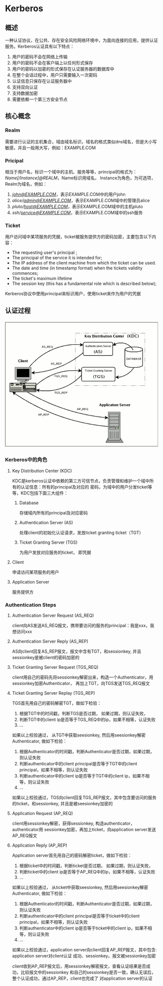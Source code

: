 # Kerberos

## 概述

一种认证协议，在公共、存在安全风险网络环境中，为面向连接的应用，提供认证服务。Kerberos认证具有以下特点：

1.  用户的密码不会在网络上传输
1.  用户的密码不会在客户端上以任何形式保存
1.  用户的密码以加密的形式保存在认证服务器的数据库中
1.  在整个会话过程中，用户只需要输入一次密码
1.  认证信息只保存在认证服务器中
1.  支持双向认证
1.  支持数据加密
1.  需要依赖一个第三方安全节点

## 核心概念

### Realm

需要进行认证的主机集合，域由域名标识，域名的格式类似dns域名，但是大小写敏感，并且一般用大写，例如：EXAMPLE.COM

### Pricipal

相当于用户名，标识一个域中的主机、服务等等，principal的格式为：*Name[/Instance]@REALM*，Name标识用域名，
Instance为角色，为可选项， Realm为域名，例如：

1.  *john@EXAMPLE.COM*，表示EXAMPLE.COM中的用户john 
1.  *alice/admin@EXAMPLE.COM*，表示EXAMPLE.COM域中的管理员alice
1.  *pluto/host@EXAMPLE.COM*，表示EXAMPLE.COM域中的主机pluto
1.  *ssh/service@EXAMPLE.COM*，表示EXAMPLE.COM域中的ssh服务  

### Ticket

用户访问域中某项服务的凭据，ticket被服务提供方的密码加密，主要包含以下内容：
*   The requesting user's principal ;
*   The principal of the service it is intended for;
*   The IP address of the client machine from which the ticket can be used. 
*   The date and time (in timestamp format) when the tickets validity commences;
*   The ticket's maximum lifetime
*   The session key (this has a fundamental role which is described below);

Kerberos协议中使用principal来标识用户，使用ticket来作为用户的凭据

## 认证过程

![](./media/kerberos_architecture.gif)

### Kerberos中的角色

1.  Key Distribution Center (KDC)

    KDC是kerberos认证中依赖的第三方可信节点，负责管理和维护一个域中所有的认证信息：所有的principal及对应的
    密码，为域中的用户分发ticket等等，KDC包括下面三大组件：

    1.  Database

        存储域内所有的principal及对应密码

    1.  Authentication Server (AS)

        处理client的初始化认证请求，发放ticket granting ticket（TGT）

    1.  Ticket Granting Server (TGS)

        为用户发放对应服务的ticket， 即凭据

1.  Client

    申请访问某项服务的用户

1.  Application Server

    服务提供方

### Authentication Steps

1.  Authentication Server Request (AS_REQ)

    client向AS发送AS_REQ报文，携带要访问的服务的principal：我是xxx，我想访问xxx

1.  Authentication Server Reply (AS_REP)

    AS向client回复AS_REP报文，报文中含有TGT，和sessionkey<TGS>, 并且sessionkey<TGS>是被client的密码加密的

1.  Ticket Granting Server Request (TGS_REQ)

    client用自己的密码先将sessionkey<TGS>解密出来，构造一个Authenticator，用sessionkey<TGS>加密Authenticator， 
    再加上TGT，向TGS发送TGS_REQ报文

1.  Ticket Granting Server Replay (TGS_REP)

    TGS首先用自己的密码解密TGT，做如下检验：
    
    1.  根据TGT中的时间戳，判断TGS是否过期， 如果过期，则认证失败，
    1.  判断TGT中的client ip是否等于TGS_REQ中的ip，如果不相等，认证失败
    1.  ...

    如果以上校验通过， 从TGT中获取seesionkey<TGS>, 然后用seesionkey<TGS>解密Authenticator, 做如下检验：
    
    1.  根据Authenticator的时间戳，判断Authenticator是否过期，如果过期，则认证失败
    1.  判断authenticator中的client principal是否等于TGT中的client principal，如果不相等，则认证失败
    1.  判断authenticator中的client ip是否等于TGT中的client ip，如果不相等，则认证失败
    1.  ...

    如果以上校验通过，TGS向client回复TGS_REP报文，其中包含要访问的服务的ticket，和sessionkey<ApplicationServer>,
    并且是被seesionkey<TGS>加密的

1.  Application Request (AP_REQ)

    client用sessionkey<TGS>解密，获得sessionkey<ApplicationServer>, 构造authenticator，authenticator用
    sessionkey<ApplicationServer>加密，再加上ticket，向application server发送AP_REQ报文

1.  Application Reply (AP_REP)

    Application server首先用自己的密码解密ticket，做如下检验：
    
    1.  根据ticket中的时间戳，判断ticket是否过期， 如果过期，则认证失败，
    1.  判断ticket中的client ip是否等于AP_REQ中的ip，如果不相等，认证失败
    1.  ...

    如果以上校验通过， 从ticket中获取seesionkey<ApplicationServer>, 然后用seesionkey<ApplicationServer>解密Authenticator, 做如下检验：
    
    1.  根据Authenticator的时间戳，判断Authenticator是否过期，如果过期，则认证失败
    1.  判断authenticator中的client principal是否等于ticket中的client principal，如果不相等，则认证失败
    1.  判断authenticator中的client ip是否等于ticket中的client ip，如果不相等，则认证失败
    1.  ...

    如果以上校验通过，application server向client回复AP_REP报文，其中包含: application server对client认证
    成功、sessionkey<ApplicationServer>。报文被sessionkey<ApplicationServer>加密

    client收到AP_REP报文后，用sessionkey<ApplicationServer>解密报文，查看认证结果是否成功，比较报文中的sessionkey<ApplicationServer>
    和自己的sessionkey<ApplicationServer>是否一致，确认无误后，整个认证成功，通过AP_REP，client也完成了
    对application server的认证

